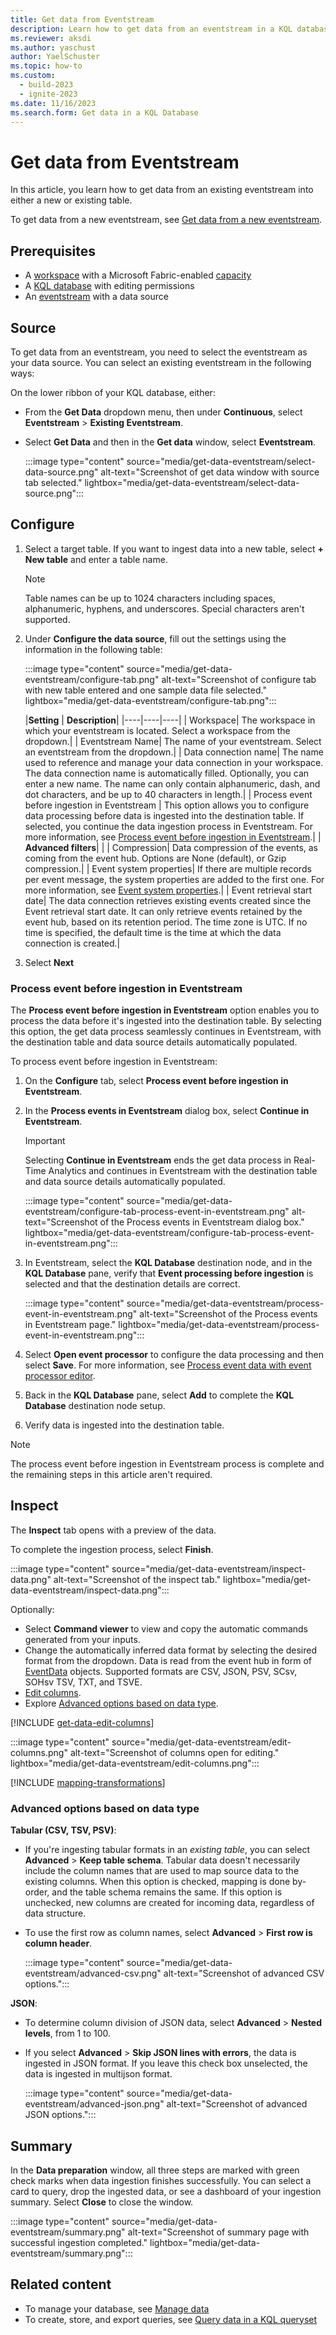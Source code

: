 ```yaml
---
title: Get data from Eventstream
description: Learn how to get data from an eventstream in a KQL database in Real-Time Analytics.
ms.reviewer: aksdi
ms.author: yaschust
author: YaelSchuster
ms.topic: how-to
ms.custom:
  - build-2023
  - ignite-2023
ms.date: 11/16/2023
ms.search.form: Get data in a KQL Database
---
```


# Get data from Eventstream

In this article, you learn how to get data from an existing eventstream into either a new or existing table.

To get data from a new eventstream, see [Get data from a new eventstream](event-streams/get-data-from-eventstream-in-multiple-fabric-items.md#get-data-from-a-new-eventstream).

## Prerequisites

* A [workspace](../get-started/create-workspaces.md) with a Microsoft Fabric-enabled [capacity](../enterprise/licenses.md#capacity)
* A [KQL database](create-database.md) with editing permissions
* An [eventstream](event-streams/create-manage-an-eventstream.md) with a data source

## Source

To get data from an eventstream, you need to select the eventstream as your data source. You can select an existing eventstream in the following ways:

On the lower ribbon of your KQL database, either:

* From the **Get Data** dropdown menu, then under **Continuous**, select **Eventstream** > **Existing Eventstream**.

* Select **Get Data** and then in the **Get data** window, select **Eventstream**.

    :::image type="content" source="media/get-data-eventstream/select-data-source.png" alt-text="Screenshot of get data window with source tab selected." lightbox="media/get-data-eventstream/select-data-source.png":::

## Configure

1. Select a target table. If you want to ingest data into a new table, select **+ New table** and enter a table name.

    > [!NOTE]
    > Table names can be up to 1024 characters including spaces, alphanumeric, hyphens, and underscores. Special characters aren't supported.
1. Under **Configure the data source**, fill out the settings using the information in the following table:

    :::image type="content" source="media/get-data-eventstream/configure-tab.png" alt-text="Screenshot of configure tab with new table entered and one sample data file selected." lightbox="media/get-data-eventstream/configure-tab.png":::

    |**Setting** | **Description**|
    |----|----|----|
    | Workspace| The workspace in which your eventstream is located. Select a workspace from the dropdown.|
    | Eventstream Name| The name of your eventstream. Select an eventstream from the dropdown.|
    | Data connection name| The name used to reference and manage your data connection in your workspace. The data connection name is automatically filled. Optionally, you can enter a new name. The name can only contain alphanumeric, dash, and dot characters, and be up to 40 characters in length.|
    | Process event before ingestion in Eventstream | This option allows you to configure data processing before data is ingested into the destination table. If selected, you continue the data ingestion process in Eventstream. For more information, see [Process event before ingestion in Eventstream](#process-event-before-ingestion-in-eventstream).|
    | **Advanced filters**| |
    | Compression| Data compression of the events, as coming from the event hub. Options are None (default), or Gzip compression.|
    | Event system properties| If there are multiple records per event message, the system properties are added to the first one. For more information, see [Event system properties](get-data-event-hub.md#event-system-properties).|
    | Event retrieval start date| The data connection retrieves existing events created since the Event retrieval start date. It can only retrieve events retained by the event hub, based on its retention period. The time zone is UTC. If no time is specified, the default time is the time at which the data connection is created.|

1. Select **Next**

### Process event before ingestion in Eventstream

The **Process event before ingestion in Eventstream** option enables you to process the data before it's ingested into the destination table. By selecting this option, the get data process seamlessly continues in Eventstream, with the destination table and data source details automatically populated.

To process event before ingestion in Eventstream:

1. On the **Configure** tab, select **Process event before ingestion in Eventstream**.

1. In the **Process events in Eventstream** dialog box, select **Continue in Eventstream**.

    > [!IMPORTANT]
    > Selecting **Continue in Eventstream** ends the get data process in Real-Time Analytics and continues in Eventstream with the destination table and data source details automatically populated.

    :::image type="content" source="media/get-data-eventstream/configure-tab-process-event-in-eventstream.png" alt-text="Screenshot of the Process events in Eventstream dialog box." lightbox="media/get-data-eventstream/configure-tab-process-event-in-eventstream.png":::

1. In Eventstream, select the **KQL Database** destination node, and in the **KQL Database** pane, verify that **Event processing before ingestion** is selected and that the destination details are correct.

    :::image type="content" source="media/get-data-eventstream/process-event-in-eventstream.png" alt-text="Screenshot of the Process events in Eventstream page." lightbox="media/get-data-eventstream/process-event-in-eventstream.png":::

1. Select **Open event processor** to configure the data processing and then select **Save**. For more information, see [Process event data with event processor editor](event-streams/process-events-using-event-processor-editor.md).
1. Back in the **KQL Database** pane, select **Add** to complete the **KQL Database** destination node setup.
1. Verify data is ingested into the destination table.

> [!NOTE]
> The process event before ingestion in Eventstream process is complete and the remaining steps in this article aren't required.

## Inspect

The **Inspect** tab opens with a preview of the data.

To complete the ingestion process, select **Finish**.

:::image type="content" source="media/get-data-eventstream/inspect-data.png" alt-text="Screenshot of the inspect tab." lightbox="media/get-data-eventstream/inspect-data.png":::

Optionally:

* Select **Command viewer** to view and copy the automatic commands generated from your inputs.
* Change the automatically inferred data format by selecting the desired format from the dropdown. Data is read from the event hub in form of [EventData](/dotnet/api/microsoft.servicebus.messaging.eventdata?context=/fabric/context/context) objects. Supported formats are CSV, JSON, PSV, SCsv, SOHsv TSV, TXT, and TSVE.
* [Edit columns](#edit-columns).
* Explore [Advanced options based on data type](#advanced-options-based-on-data-type).

[!INCLUDE [get-data-edit-columns](../includes/real-time-analytics/get-data-edit-columns.md)]

:::image type="content" source="media/get-data-eventstream/edit-columns.png" alt-text="Screenshot of columns open for editing." lightbox="media/get-data-eventstream/edit-columns.png":::

[!INCLUDE [mapping-transformations](../includes/real-time-analytics/mapping-transformations.md)]

### Advanced options based on data type

**Tabular (CSV, TSV, PSV)**:

* If you're ingesting tabular formats in an *existing table*, you can select **Advanced** > **Keep table schema**. Tabular data doesn't necessarily include the column names that are used to map source data to the existing columns. When this option is checked, mapping is done by-order, and the table schema remains the same. If this option is unchecked, new columns are created for incoming data, regardless of data structure.
* To use the first row as column names, select  **Advanced** > **First row is column header**.

    :::image type="content" source="media/get-data-eventstream/advanced-csv.png" alt-text="Screenshot of advanced CSV options.":::

**JSON**:

* To determine column division of JSON data, select **Advanced** > **Nested levels**, from 1 to 100.
* If you select **Advanced** > **Skip JSON lines with errors**, the data is ingested in JSON format. If you leave this check box unselected, the data is ingested in multijson format.

    :::image type="content" source="media/get-data-eventstream/advanced-json.png" alt-text="Screenshot of advanced JSON options.":::

## Summary

In the **Data preparation** window, all three steps are marked with green check marks when data ingestion finishes successfully. You can select a card to query, drop the ingested data, or see a dashboard of your ingestion summary. Select **Close** to close the window.

:::image type="content" source="media/get-data-eventstream/summary.png" alt-text="Screenshot of summary page with successful ingestion completed." lightbox="media/get-data-eventstream/summary.png":::

## Related content

* To manage your database, see [Manage data](data-management.md)
* To create, store, and export queries, see [Query data in a KQL queryset](kusto-query-set.md)
